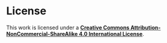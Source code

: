 # License
This work is licensed under a [**Creative Commons Attribution-NonCommercial-ShareAlike 4.0 International License**](https://creativecommons.org/licenses/by-nc-sa/4.0/).
